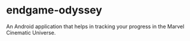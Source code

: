 # endgame-odyssey
An Android application that helps in tracking your progress in the Marvel Cinematic Universe.
